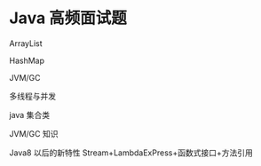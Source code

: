 # Java 高频面试题

ArrayList 

HashMap

JVM/GC

多线程与并发

java 集合类





JVM/GC 知识

Java8 以后的新特性 Stream+LambdaExPress+函数式接口+方法引用

